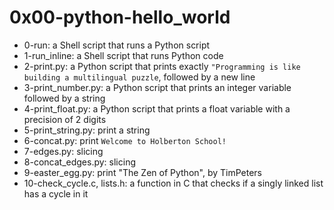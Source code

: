 # 0x00-python-hello\_world

* 0-run: a Shell script that runs a Python script
* 1-run\_inline: a Shell script that runs Python code
* 2-print.py: a Python script that prints exactly `"Programming is like building a multilingual puzzle`, followed by a new line
* 3-print\_number.py: a Python script that prints an integer variable followed by a string
* 4-print\_float.py: a Python script that prints a float variable with a precision of 2 digits
* 5-print\_string.py: print a string
* 6-concat.py: print `Welcome to Holberton School!`
* 7-edges.py: slicing
* 8-concat\_edges.py: slicing
* 9-easter\_egg.py: print "The Zen of Python", by TimPeters
* 10-check\_cycle.c, lists.h: a function in C that checks if a singly linked list has a cycle in it

